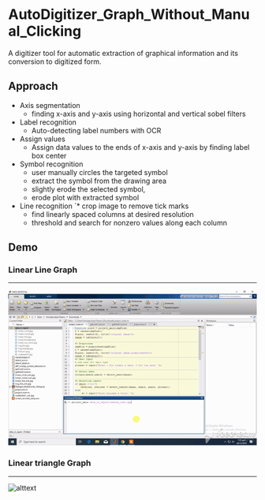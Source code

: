 # AutoDigitizer_Graph_Without_Manual_Clicking

A digitizer tool for automatic extraction of graphical information and its conversion to digitized form.

## Approach
* Axis segmentation
  * finding x-axis and y-axis using horizontal and vertical sobel filters
* Label recognition
  * Auto-detecting label numbers with OCR
* Assign values
  * Assign data values to the ends of x-axis and y-axis by finding label box center
* Symbol recognition
  * user manually circles the targeted symbol 
  * extract the symbol from the drawing area 
  * slightly erode the selected symbol, 
  * erode plot with extracted symbol
* Line recognition
 `* crop image to remove tick marks
  * find linearly spaced columns at desired resolution
  * threshold and search for nonzero values along each column




## Demo

### Linear Line Graph
-------------------------------------------------------------------
![alttext](Demo/LinearLineGraph.gif?raw=true "LinearLineGraph")

### Linear triangle Graph
--------------------------------------------------------------------
![alttext](Demo/LinearTriangleGraph.gif?raw=true "LinearLineGraph")
 
